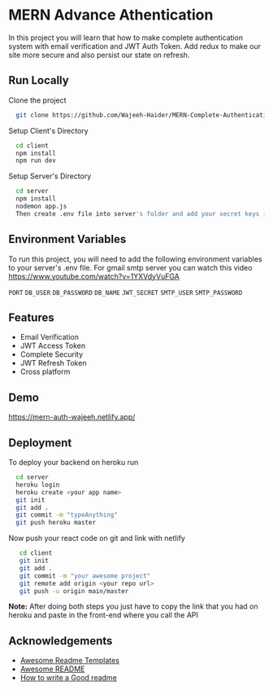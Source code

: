 # MERN Advance Athentication

In this project you will 
learn that how to make complete 
authentication system with email 
verification and JWT Auth Token. Add redux to make our site more secure and also persist our state on refresh.



## Run Locally

Clone the project

```bash
  git clone https://github.com/Wajeeh-Haider/MERN-Complete-Authentication
```

Setup Client's Directory

```bash
  cd client
  npm install
  npm run dev
```

Setup Server's Directory

```bash
  cd server
  npm install
  nodemon app.js
  Then create .env file into server's folder and add your secret keys into following env variables
```


## Environment Variables

To run this project, you will need to add the following environment variables to your server's .env file.
For gmail smtp server you can watch this video https://www.youtube.com/watch?v=1YXVdyVuFGA

`PORT` 
`DB_USER`
`DB_PASSWORD`
`DB_NAME`
`JWT_SECRET`
`SMTP_USER`
`SMTP_PASSWORD`


## Features

- Email Verification
- JWT Access Token
- Complete Security
- JWT Refresh Token
- Cross platform


## Demo

https://mern-auth-wajeeh.netlify.app/


## Deployment

To deploy your backend on heroku run 

```bash
  cd server
  heroku login
  heroku create <your app name>
  git init 
  git add . 
  git commit -m "typeAnything"
  git push heroku master
```

Now push your react code on git and link with netlify
```bash
   cd client
   git init
   git add .
   git commit -m "your awesome project"
   git remote add origin <your repo url>
   git push -u origin main/master 
```
**Note:** After doing both steps you just have to copy the link that you had on heroku and paste in the front-end where you call the API



## Acknowledgements

 - [Awesome Readme Templates](https://github.com/Wajeeh-Haider/Wajeeh-Haider)
 - [Awesome README](https://github.com/Wajeeh-Haider/Wajeeh-Haider)
 - [How to write a Good readme](https://github.com/Wajeeh-Haider/Wajeeh-Haider)
